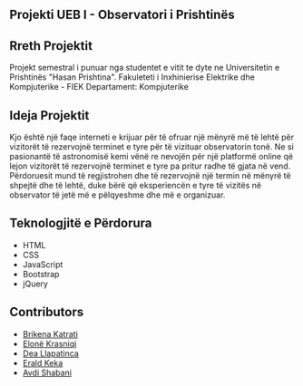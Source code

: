 ## Projekti UEB I - Observatori i Prishtinës


## Rreth Projektit
Projekt semestral i punuar nga studentet e vitit te dyte ne Universitetin e Prishtinës "Hasan Prishtina".
Fakuleteti i Inxhinierise Elektrike dhe Kompjuterike - FIEK
Departament: Kompjuterike
## Ideja Projektit

Kjo është një faqe interneti e krijuar për të ofruar një mënyrë më të lehtë për vizitorët të rezervojnë terminet e tyre për të vizituar observatorin tonë. Ne si pasionantë të astronomisë kemi vënë re nevojën për një platformë online që lejon vizitorët të rezervojnë terminet e tyre pa pritur radhe të gjata në vend. Përdoruesit mund të regjistrohen dhe të rezervojnë një termin në mënyrë të shpejtë dhe të lehtë, duke bërë që eksperiencën e tyre të vizitës në observator të jetë më e pëlqyeshme dhe më e organizuar.

## Teknologjitë e Përdorura

- HTML
- CSS
- JavaScript
- Bootstrap
- jQuery

## Contributors
* [Brikena Katrati](https://github.com/brikenakastrati)
* [Elonë Krasniqi](https://github.com/elonekrasniqi)
* [Dea Llapatinca](https://github.com/ll-dea)
* [Erald Keka](https://github.com/Aldialdiqw)
* [Avdi Shabani](https://github.com/AvdiShabani)
